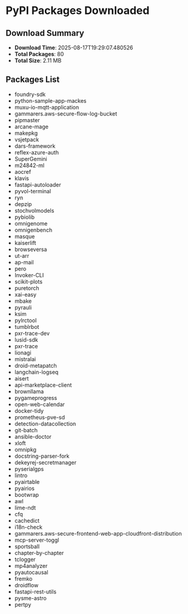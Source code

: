# PyPI Packages Downloaded

## Download Summary
- **Download Time**: 2025-08-17T19:29:07.480526
- **Total Packages**: 80
- **Total Size**: 2.11 MB

## Packages List
- foundry-sdk
- python-sample-app-mackes
- muxu-io-mqtt-application
- gammarers.aws-secure-flow-log-bucket
- pipmaster
- arcane-mage
- makepkg
- vsjetpack
- dars-framework
- reflex-azure-auth
- SuperGemini
- m24842-ml
- aocref
- klavis
- fastapi-autoloader
- pyvol-terminal
- ryn
- depzip
- stochvolmodels
- pybiolib
- omnigenome
- omnigenbench
- masque
- kaiserlift
- browseversa
- ut-arr
- ap-mail
- pero
- Invoker-CLI
- scikit-plots
- puretorch
- xai-easy
- mbake
- pyrauli
- ksim
- pylrctool
- tumblrbot
- pxr-trace-dev
- lusid-sdk
- pxr-trace
- lionagi
- mistralai
- droid-metapatch
- langchain-logseq
- aisert
- api-marketplace-client
- brownllama
- pygameprogress
- open-web-calendar
- docker-tidy
- prometheus-pve-sd
- detection-datacollection
- git-batch
- ansible-doctor
- xloft
- omnipkg
- docstring-parser-fork
- dekeyrej-secretmanager
- pyserialgps
- lintro
- pyairtable
- pyairios
- bootwrap
- awl
- lime-ndt
- cfq
- cachedict
- i18n-check
- gammarers.aws-secure-frontend-web-app-cloudfront-distribution
- mcp-server-toggl
- sportsball
- chapter-by-chapter
- tclogger
- mp4analyzer
- pyautocausal
- fremko
- droidflow
- fastapi-rest-utils
- pysme-astro
- pertpy
